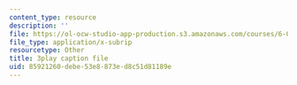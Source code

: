 ```yaml
---
content_type: resource
description: ''
file: https://ol-ocw-studio-app-production.s3.amazonaws.com/courses/6-034-artificial-intelligence-fall-2010/85921260debe53e8873ed8c51d81189e_dARl_gGrS4o.vtt
file_type: application/x-subrip
resourcetype: Other
title: 3play caption file
uid: 85921260-debe-53e8-873e-d8c51d81189e
---
```

